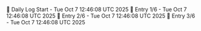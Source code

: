 📅 Daily Log Start - Tue Oct  7 12:46:08 UTC 2025
📌 Entry 1/6 - Tue Oct  7 12:46:08 UTC 2025
📌 Entry 2/6 - Tue Oct  7 12:46:08 UTC 2025
📌 Entry 3/6 - Tue Oct  7 12:46:08 UTC 2025
